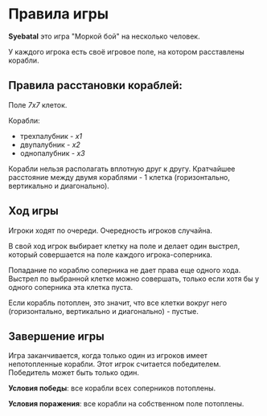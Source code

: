 # Правила игры
**Syebatal** это игра "Моркой бой" на несколько человек.


У каждого игрока есть своё игровое поле, на котором расставлены корабли.

## Правила расстановки кораблей:
Поле *7х7* клеток.

Корабли:
- трехпалубник - *х1*
- двупалубник - *х2*
- однопалубник - *х3*

Корабли нельзя располагать вплотную друг к другу. Кратчайшее расстояние между двумя кораблями - 1 клетка (горизонтально, вертикально и диагонально).

## Ход игры
Игроки ходят по очереди. Очередность игроков случайна.

В свой ход игрок выбирает клетку на поле и делает один выстрел, который совершается на поле каждого игрока-соперника.

Попадание по кораблю соперника не дает права еще одного хода. Выстрел по выбранной клетке можно совершать, только если хотя бы у одного соперника эта клетка пуста.

Если корабль потоплен, это значит, что все клетки вокруг него (горизонтально, вертикально и диагонально) - пустые.


## Завершение игры

Игра заканчивается, когда только один из игроков имеет непотопленные корабли. Этот игрок считается победителем. Победитель может быть только один.

**Условия победы**: все корабли всех соперников потоплены.

**Условия поражения**: все корабли на собственном поле потоплены.

